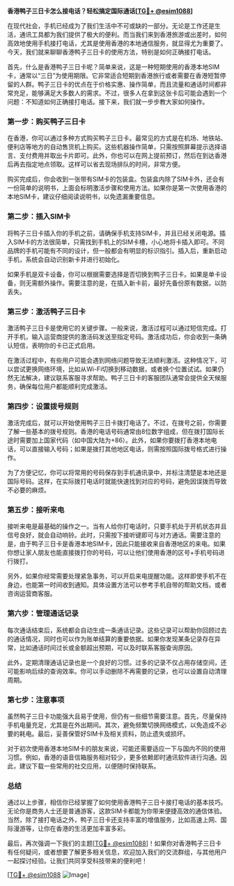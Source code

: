 **香港鸭子三日卡怎么接电话？轻松搞定国际通话[[TG💪+ @esim1088](https://t.me/s/esim1088)]**

在现代社会，手机已经成为了我们生活中不可或缺的一部分。无论是工作还是生活，通讯工具都为我们提供了极大的便利。而当我们来到香港旅游或出差时，如何高效地使用手机接打电话，尤其是使用香港的本地通信服务，就显得尤为重要了。今天，我们就来聊聊香港鸭子三日卡的使用方法，特别是如何正确接打电话。

首先，什么是香港鸭子三日卡呢？简单来说，这是一种短期使用的香港本地SIM卡，通常以“三日”为使用期限。它非常适合短期到香港旅行或者需要在香港短暂停留的人群。鸭子三日卡的优点在于价格实惠、操作简单，而且流量和通话时间都非常充足，能够满足大多数人的需求。不过，很多人在拿到这张卡后可能会遇到一个问题：不知道如何正确接打电话。接下来，我们就一步步教大家如何操作。

### **第一步：购买鸭子三日卡**
在香港，你可以通过多种方式购买鸭子三日卡。最常见的方式是在机场、地铁站、便利店等地方的自动售货机上购买。这些机器操作简单，只需按照屏幕提示选择语言、支付费用并取出卡片即可。此外，你也可以在网上提前预订，然后在到达香港后再去指定地点领取。这样可以省去现场排队的时间，非常方便。

购买完成后，你会收到一张带有SIM卡的包装盒。包装盒内除了SIM卡外，还会有一份简单的说明书，上面会标明激活步骤和使用方法。如果你是第一次使用香港的本地SIM卡，建议仔细阅读说明书，以免遗漏重要信息。

### **第二步：插入SIM卡**
将鸭子三日卡插入你的手机之前，请确保手机支持SIM卡，并且已经关闭电源。插入SIM卡的方法很简单，只需找到手机上的SIM卡槽，小心地将卡插入即可。不同品牌的手机可能有不同的设计，但一般都会有明显的标识指引。插入后，重新启动手机，系统会自动识别新卡并进行初始化。

如果手机是双卡设备，你可以根据需要选择是否切换到鸭子三日卡。如果是单卡设备，则无需额外操作。需要注意的是，在插入新卡前，最好先备份原有数据，以防丢失。

### **第三步：激活鸭子三日卡**
激活鸭子三日卡是使用它的关键步骤。一般来说，激活过程可以通过短信完成。打开手机，输入运营商提供的激活码发送至指定号码。激活成功后，你会收到一条确认短信，表明你的卡已正式启用。

在激活过程中，有些用户可能会遇到网络问题导致无法顺利激活。这种情况下，可以尝试更换网络环境，比如从Wi-Fi切换到移动数据，或者换个位置试试。如果仍然无法解决，建议联系客服寻求帮助。鸭子三日卡的客服团队通常会提供全天候服务，确保每位用户都能顺利完成激活。

### **第四步：设置拨号规则**
激活完成后，就可以开始使用鸭子三日卡拨打电话了。不过，在拨号之前，你需要了解一些基本的拨号规则。香港的电话号码通常由8位数字组成，但在拨打国际长途时需要加上国家代码（如中国大陆为+86）。此外，如果你要拨打香港本地电话，可以直接输入号码；如果是拨打其他地区电话，则需按照国际拨号格式进行操作。

为了方便记忆，你可以将常用的号码保存到手机通讯录中，并标注清楚是本地还是国际号码。这样，在实际拨打电话时就能快速找到对应的号码，避免因误拨而导致不必要的麻烦。

### **第五步：接听来电**
接听来电是最基础的操作之一。当有人给你打电话时，只要手机处于开机状态并且信号良好，就会自动响铃。此时，只需按下接听键即可与对方通话。需要注意的是，由于鸭子三日卡是香港本地SIM卡，因此只能接收来自香港地区的来电。如果你想让家人朋友也能直接拨打你的号码，可以让他们使用香港的区号+手机号码进行拨打。

另外，如果你经常需要处理紧急事务，可以开启来电提醒功能。这样即使手机不在身边，也能第一时间收到通知。具体设置方法可以参考手机自带的帮助文档，或者咨询运营商客服。

### **第六步：管理通话记录**
每次通话结束后，系统都会自动生成一条通话记录。这些记录可以帮助你回顾过去的通话情况，同时也可以作为账单结算的重要依据。如果你发现某条记录存在异常，比如通话时间过长或金额超出预期，可以及时联系客服查询原因。

此外，定期清理通话记录也是一个良好的习惯。过多的记录不仅占用存储空间，还可能影响后续的查询效率。你可以手动删除不再需要的记录，也可以设置自动清理周期。

### **第七步：注意事项**
虽然鸭子三日卡功能强大且易于使用，但仍有一些细节需要注意。首先，尽量保持手机电量充足，尤其是在外出期间。其次，避免频繁切换网络模式，以免造成不必要的耗电。最后，妥善保管好SIM卡及相关资料，防止遗失或损坏。

对于初次使用香港本地SIM卡的朋友来说，可能还需要适应一下与国内不同的使用习惯。例如，香港的语音信箱服务相对较少，更多依赖即时通讯软件进行沟通。因此，建议下载一些常用的社交应用，以便随时保持联系。

### **总结**
通过以上步骤，相信你已经掌握了如何使用香港鸭子三日卡接打电话的基本技巧。无论你是商务人士还是普通游客，这款SIM卡都能为你带来便捷高效的通信体验。当然，除了接打电话之外，鸭子三日卡还支持丰富的增值服务，比如高速上网、国际漫游等，让你在香港的生活更加丰富多彩。

最后，再次强调一下我们的主题[[TG💪+ @esim1088](https://t.me/s/esim1088)]！如果你对香港鸭子三日卡有任何疑问，或者想要了解更多相关信息，欢迎加入我们的交流群组，与其他用户一起探讨经验。让我们共同享受科技带来的便利吧！

[[TG💪+ @esim1088](https://t.me/s/esim1088) ![Image](https://i.postimg.cc/4NQfJmqS/Snipaste-2025-05-13-00-14-12.png)]